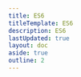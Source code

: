 ```yaml
---
title: ES6
titleTemplate: ES6
description: ES6
lastUpdated: true
layout: doc
aside: true
outline: 2
---
```

